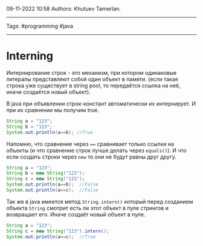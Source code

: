 09-11-2022
10:58
Authors: Khutuev Tamerlan.
***
Tags: #programming #java 
***
# Interning

Интернирование строк - это механизм, при котором одинаковые литералы представляют собой один объект в памяти. (если такая строка уже существует в string pool, то передаётся ссылка на неё, иначе создаётся новый объект).

В java при объявлении строк-констант автоматически их интернирует. И при их сравнении мы получим true. 
```java
String a = "123";  
String b = "123";   
System.out.println(a==b); //True
```

Напомню, что сравнение через `==` сравнивает только ссылки на объекты (и что сравнение строк лучше делать через `equals()`). И что если создать строки через `new` то они не будут равны друг другу. 
```java
String a = "123";  
String b = new String("123");  
String c = new String("123");  
System.out.println(a==b);  //False
System.out.println(a==c);  //False
```

Так же в java имеется метод `String.intern()` который перед созданием объекта `String` смотрит есть ли этот объект в пуле стрингов и возвращает его. Иначе создаёт новый объект в пуле.
```java
String a = "123";  
String c = new String("123").intern();  
System.out.println(a==c);  //True
```
